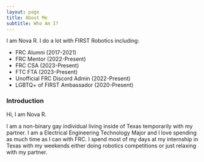 ```yaml
---
layout: page
title: About Me
subtitle: Who Am I?
---
```


I am Nova R. I do a lot with FIRST Robotics including:

- FRC Alumni (2017-2021)
- FRC Mentor (2022-Present)
- FRC CSA (2023-Present)
- FTC FTA (2023-Present)
- Unofficial FRC Discord Admin (2022-Present)
- LGBTQ+ of FIRST Ambassador (2020-Present)

### Introduction

Hi, I am Nova R.

I am a non-binary gay individual living inside of Texas temporarily with my partner. I am a Electrical Engineering Technology Major and I love spending as much time as I can with FRC. I spend most of my days at my internship in Texas with my weekends either doing robotics competitions or just relaxing with my partner.
